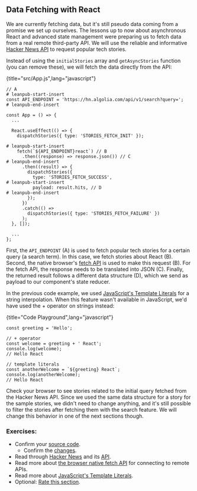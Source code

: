 ## Data Fetching with React

We are currently fetching data, but it's still pseudo data coming from a promise we set up ourselves. The lessons up to now about asynchronous React and advanced state management were preparing us to fetch data from a real remote third-party API. We will use the reliable and informative [Hacker News API](https://hn.algolia.com/api) to request popular tech stories.

Instead of using the `initialStories` array and `getAsyncStories` function (you can remove these), we will fetch the data directly from the API:

{title="src/App.js",lang="javascript"}
~~~~~~~
// A
# leanpub-start-insert
const API_ENDPOINT = 'https://hn.algolia.com/api/v1/search?query=';
# leanpub-end-insert

const App = () => {
  ...

  React.useEffect(() => {
    dispatchStories({ type: 'STORIES_FETCH_INIT' });

# leanpub-start-insert
    fetch(`${API_ENDPOINT}react`) // B
      .then((response) => response.json()) // C
# leanpub-end-insert
      .then((result) => {
        dispatchStories({
          type: 'STORIES_FETCH_SUCCESS',
# leanpub-start-insert
          payload: result.hits, // D
# leanpub-end-insert
        });
      })
      .catch(() =>
        dispatchStories({ type: 'STORIES_FETCH_FAILURE' })
      );
  }, []);

  ...
};
~~~~~~~

First, the `API_ENDPOINT` (A) is used to fetch popular tech stories for a certain query (a search term). In this case, we fetch stories about React (B). Second, the native browser's [fetch API](https://mzl.la/2Z1kyjU) is used to make this request (B). For the fetch API, the response needs to be translated into JSON (C). Finally, the returned result follows a different data structure (D), which we send as payload to our component's state reducer.

In the previous code example, we used [JavaScript's Template Literals](https://mzl.la/3jlcVfn) for a string interpolation. When this feature wasn't available in JavaScript, we'd have used the + operator on strings instead:

{title="Code Playground",lang="javascript"}
~~~~~~~
const greeting = 'Hello';

// + operator
const welcome = greeting + ' React';
console.log(welcome);
// Hello React

// template literals
const anotherWelcome = `${greeting} React`;
console.log(anotherWelcome);
// Hello React
~~~~~~~

Check your browser to see stories related to the initial query fetched from the Hacker News API. Since we used the same data structure for a story for the sample stories, we didn't need to change anything, and it's still possible to filter the stories after fetching them with the search feature. We will change this behavior in one of the next sections though.

### Exercises:

* Confirm your [source code](https://bit.ly/3DYWxZS).
  * Confirm the [changes](https://bit.ly/3jks1Sj).
* Read through [Hacker News](https://news.ycombinator.com) and its [API](https://hn.algolia.com/api).
* Read more about [the browser native fetch API](https://mzl.la/2Z1kyjU) for connecting to remote APIs.
* Read more about [JavaScript's Template Literals](https://mzl.la/3jlcVfn).
* Optional: [Rate this section](https://forms.gle/hoJxjjpoZQGCS7Vp9).
